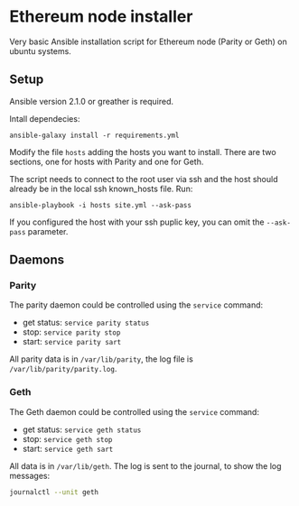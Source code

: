 # Ethereum node installer
Very basic Ansible installation script for Ethereum node (Parity or Geth) on ubuntu systems.

## Setup

Ansible version 2.1.0 or greather is required.

Intall dependecies:

```
ansible-galaxy install -r requirements.yml
```

Modify the file `hosts` adding the hosts you want to install. There are two sections, 
one for hosts with Parity and one for Geth.

The script needs to connect to the root user via ssh and the host should already be in
the local ssh known_hosts file. Run:

```
ansible-playbook -i hosts site.yml --ask-pass
```

If you configured the host with your ssh puplic key, you can omit the `--ask-pass` parameter.

## Daemons 

### Parity
The parity daemon could be controlled using the `service` command:
- get status: `service parity status`
- stop: `service parity stop`
- start: `service parity sart`

All parity data is in `/var/lib/parity`, the log file is `/var/lib/parity/parity.log`.

### Geth
The Geth daemon could be controlled using the `service` command:
- get status: `service geth status`
- stop: `service geth stop`
- start: `service geth sart`

All data is in `/var/lib/geth`. The log is sent to the journal, to show the log messages:

```bash
journalctl --unit geth
```

